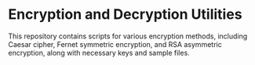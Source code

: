 # Encryption and Decryption Utilities
This repository contains scripts for various encryption methods, including Caesar cipher, Fernet symmetric encryption, and RSA asymmetric encryption, along with necessary keys and sample files.
